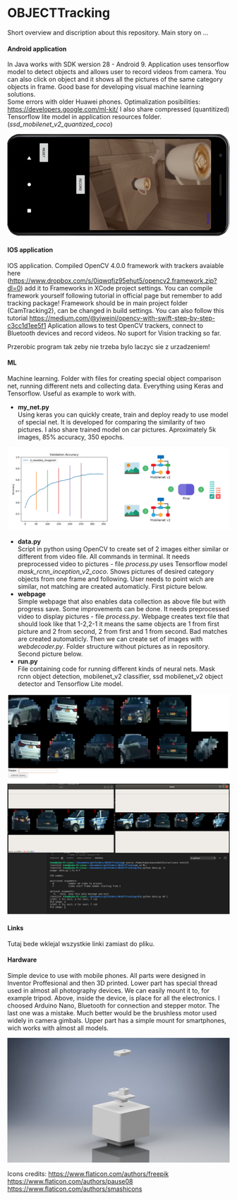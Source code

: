 # OBJECTTracking

Short overview and discription about this repository. Main story on ...

#### Android application
In Java works with SDK wersion 28 - Android 9. Application uses tensorflow model to detect objects and allows user to record videos from camera. You can also click on object and it shows all the pictures of the same category objects in frame. Good base for developing visual machine learning solutions. <br>
Some errors with older Huawei phones. Optimalization posibilities: https://developers.google.com/ml-kit/ I also share compressed (quantitized) Tensorflow lite model in application resources folder. (*ssd_mobilenet_v2_quantized_coco*)


![android](IMAGES/android.png)

#### IOS application
IOS application. Compiled OpenCV 4.0.0 framework with trackers avaiable here (https://www.dropbox.com/s/0iqwqfjz95ehut5/opencv2.framework.zip?dl=0) add it to Frameworks in XCode project settings. You can compile framework yourself following tutorial in official page but remember to add tracking package! Framework should be in main project folder (CamTracking2), can be changed in build settings. You can also follow this tutorial https://medium.com/@yiweini/opencv-with-swift-step-by-step-c3cc1d1ee5f1 Aplication allows to test OpenCV trackers, connect to Bluetooth devices and record videos. No suport for Vision tracking so far.

Przerobic program tak zeby nie trzeba bylo laczyc sie z urzadzeniem!

#### ML
Machine learning. Folder with files for creating special object comparison net, running different nets and collecting data. Everything using Keras and Tensorflow. Useful as example to work with.
* **my_net.py** <br>
Using keras you can quickly create, train and deploy ready to use model of special net. It is developed for comparing the similarity of two pictures. I also share trained model on car pictures. Aproximately 5k images, 85% accuracy, 350 epochs. 

![mynet](IMAGES/my_net.png)
* **data.py** <br>
Script in python using OpenCV to create set of 2 images either similar or different from video file. All commands in terminal. It needs preprocessed video to pictures - file *process.py* uses Tensorflow model *mask_rcnn_inception_v2_coco*. Shows pictures of desired category objects from one frame and following. User needs to point wich are similar, not matching are created automaticly. First picture below.
* **webpage** <br>
Simple webpage that also enables data collection as above file but with progress save. Some improvements can be done. It needs preprocessed video to display pictures - file *process.py*. Webpage creates text file that should look like that 1-2,2-1 it means the same objects are 1 from first picture and 2 from second, 2 from first and 1 from second. Bad matches are created automaticly. Then we can create set of images with *webdecoder.py*. Folder structure without pictures as in repository. Second picture below.
* **run.py** <br>
File containing code for running different kinds of neural nets. Mask rcnn object detection, mobilenet_v2 classifier, ssd mobilenet_v2 object detector and Tensorflow Lite model.


![screen](IMAGES/sc.png)

#### Links

Tutaj bede wklejal wszystkie linki zamiast do pliku.

#### Hardware

Simple device to use with mobile phones. All parts were designed in Inventor Proffesional and then 3D printed. Lower part has special thread used in almost all photography devices. We can easily mount it to, for example tripod. Above, inside the device, is place for all the electronics. I choosed Arduino Nano, Bluetooth for connection and stepper motor. The last one was a mistake. Much better would be the brushless motor used widely in camera gimbals. Upper part has a simple mount for smartphones, wich works with almost all models.


![hardware](IMAGES/hardware.jpg)

Icons credits: https://www.flaticon.com/authors/freepik https://www.flaticon.com/authors/pause08 https://www.flaticon.com/authors/smashicons
